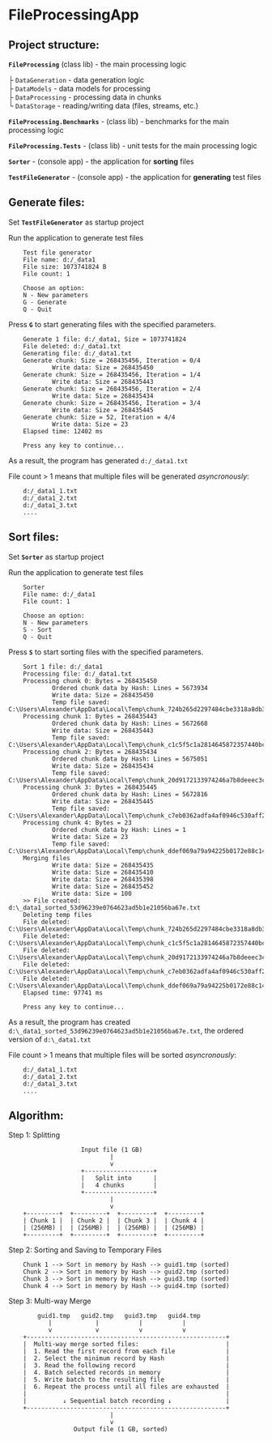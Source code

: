 # FileProcessingApp

## Project structure:

**`FileProcessing`** (class lib) - the main processing logic

├ `DataGeneration` - data generation logic    
├ `DataModels` - data models for processing    
├ `DataProcessing` - processing data in chunks    
└ `DataStorage` - reading/writing data (files, streams, etc.)
    
**`FileProcessing.Benchmarks`** - (class lib) - benchmarks for the main processing logic

**`FileProcessing.Tests`** - (class lib) - unit tests for the main processing logic 

**`Sorter`** - (console app) - the application for **sorting** files

**`TestFileGenerator`** - (console app) - the application for **generating** test files



## Generate files:
Set **`TestFileGenerator`** as startup project

Run the application to generate test files

        Test file generator
        File name: d:/_data1
        File size: 1073741824 B
        File count: 1
        
        Choose an option:
        N - New parameters
        G - Generate
        Q - Quit
        
Press **`G`** to start generating files with the specified parameters.

        Generate 1 file: d:/_data1, Size = 1073741824
        File deleted: d:/_data1.txt
        Generating file: d:/_data1.txt
        Generate chunk: Size = 268435456, Iteration = 0/4
                Write data: Size = 268435450
        Generate chunk: Size = 268435456, Iteration = 1/4
                Write data: Size = 268435443
        Generate chunk: Size = 268435456, Iteration = 2/4
                Write data: Size = 268435434
        Generate chunk: Size = 268435456, Iteration = 3/4
                Write data: Size = 268435445
        Generate chunk: Size = 52, Iteration = 4/4
                Write data: Size = 23
        Elapsed time: 12402 ms
        
        Press any key to continue...

As a result, the program has generated `d:/_data1.txt`

File count > 1 means that multiple files will be generated _asyncronously_:

        d:/_data1_1.txt
        d:/_data1_2.txt
        d:/_data1_3.txt
        ....
        
## Sort files:
Set **`Sorter`** as startup project

Run the application to generate test files
        
        Sorter
        File name: d:/_data1
        File count: 1
        
        Choose an option:
        N - New parameters
        S - Sort
        Q - Quit

Press **`S`** to start sorting files with the specified parameters.

        Sort 1 file: d:/_data1
        Processing file: d:/_data1.txt
        Processing chunk 0: Bytes = 268435450
                Ordered chunk data by Hash: Lines = 5673934
                Write data: Size = 268435450
                Temp file saved: C:\Users\Alexander\AppData\Local\Temp\chunk_724b265d2297484cbe3318a8db377a64.tmp
        Processing chunk 1: Bytes = 268435443
                Ordered chunk data by Hash: Lines = 5672668
                Write data: Size = 268435443
                Temp file saved: C:\Users\Alexander\AppData\Local\Temp\chunk_c1c5f5c1a2814645872357440bc3782c.tmp
        Processing chunk 2: Bytes = 268435434
                Ordered chunk data by Hash: Lines = 5675051
                Write data: Size = 268435434
                Temp file saved: C:\Users\Alexander\AppData\Local\Temp\chunk_20d9172133974246a7b8deeec3cd8820.tmp
        Processing chunk 3: Bytes = 268435445
                Ordered chunk data by Hash: Lines = 5672816
                Write data: Size = 268435445
                Temp file saved: C:\Users\Alexander\AppData\Local\Temp\chunk_c7eb0362adfa4af0946c530aff270171.tmp
        Processing chunk 4: Bytes = 23
                Ordered chunk data by Hash: Lines = 1
                Write data: Size = 23
                Temp file saved: C:\Users\Alexander\AppData\Local\Temp\chunk_ddef069a79a94225b0172e88c1435280.tmp
        Merging files
                Write data: Size = 268435435
                Write data: Size = 268435410
                Write data: Size = 268435398
                Write data: Size = 268435452
                Write data: Size = 100
        >> File created: d:\_data1_sorted_53d96239e0764623ad5b1e21056ba67e.txt
        Deleting temp files
        File deleted: C:\Users\Alexander\AppData\Local\Temp\chunk_724b265d2297484cbe3318a8db377a64.tmp
        File deleted: C:\Users\Alexander\AppData\Local\Temp\chunk_c1c5f5c1a2814645872357440bc3782c.tmp
        File deleted: C:\Users\Alexander\AppData\Local\Temp\chunk_20d9172133974246a7b8deeec3cd8820.tmp
        File deleted: C:\Users\Alexander\AppData\Local\Temp\chunk_c7eb0362adfa4af0946c530aff270171.tmp
        File deleted: C:\Users\Alexander\AppData\Local\Temp\chunk_ddef069a79a94225b0172e88c1435280.tmp
        Elapsed time: 97741 ms
        
        Press any key to continue...

As a result, the program has created `d:\_data1_sorted_53d96239e0764623ad5b1e21056ba67e.txt`, the ordered version of `d:\_data1.txt`

File count > 1 means that multiple files will be sorted _asyncronously_:

        d:/_data1_1.txt
        d:/_data1_2.txt
        d:/_data1_3.txt
        ....

## Algorithm:
Step 1: Splitting

                        Input file (1 GB)
                                |
                                v
                        +-------------------+
                        |   Split into      |
                        |   4 chunks        |
                        +-------------------+
                                |
                                v
        +---------+  +---------+  +---------+  +---------+
        | Chunk 1 |  | Chunk 2 |  | Chunk 3 |  | Chunk 4 |
        | (256MB) |  | (256MB) |  | (256MB) |  | (256MB) |
        +---------+  +---------+  +---------+  +---------+

Step 2: Sorting and Saving to Temporary Files
        
        Chunk 1 --> Sort in memory by Hash --> guid1.tmp (sorted)
        Chunk 2 --> Sort in memory by Hash --> guid2.tmp (sorted)
        Chunk 3 --> Sort in memory by Hash --> guid3.tmp (sorted)
        Chunk 4 --> Sort in memory by Hash --> guid4.tmp (sorted)

Step 3: Multi-way Merge

            guid1.tmp   guid2.tmp   guid3.tmp   guid4.tmp
               |            |           |           |
               v            v           v           v
        +-------------------------------------------------------+
        |  Multi-way merge sorted files:                        |
        |  1. Read the first record from each file              |
        |  2. Select the minimum record by Hash                 |
        |  3. Read the following record                         |
        |  4. Batch selected records in memory                  |
        |  5. Write batch to the resulting file                 |
        |  6. Repeat the process until all files are exhausted  |
        |                                                       |
        |          ↓ Sequential batch recording ↓               |
        +-------------------------------------------------------+
                                |
                                v
                      Output file (1 GB, sorted)

